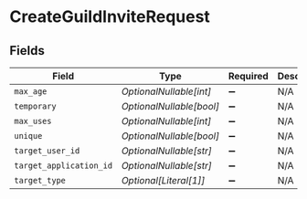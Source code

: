 # CreateGuildInviteRequest


## Fields

| Field                    | Type                     | Required                 | Description              |
| ------------------------ | ------------------------ | ------------------------ | ------------------------ |
| `max_age`                | *OptionalNullable[int]*  | :heavy_minus_sign:       | N/A                      |
| `temporary`              | *OptionalNullable[bool]* | :heavy_minus_sign:       | N/A                      |
| `max_uses`               | *OptionalNullable[int]*  | :heavy_minus_sign:       | N/A                      |
| `unique`                 | *OptionalNullable[bool]* | :heavy_minus_sign:       | N/A                      |
| `target_user_id`         | *OptionalNullable[str]*  | :heavy_minus_sign:       | N/A                      |
| `target_application_id`  | *OptionalNullable[str]*  | :heavy_minus_sign:       | N/A                      |
| `target_type`            | *Optional[Literal[1]]*   | :heavy_minus_sign:       | N/A                      |